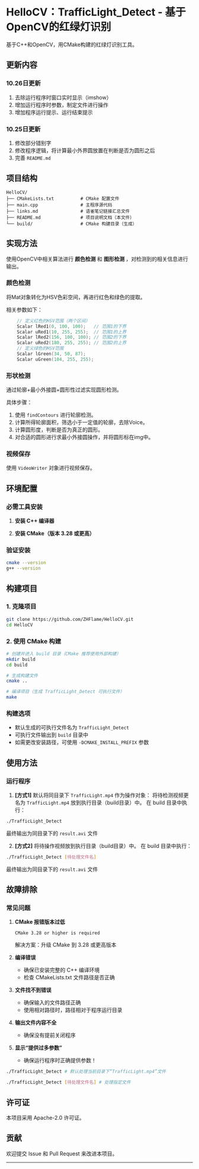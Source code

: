 # HelloCV：TrafficLight_Detect - 基于OpenCV的红绿灯识别

基于C++和OpenCV，用CMake构建的红绿灯识别工具。

## 更新内容

### 10.26日更新
1. 去除运行程序时窗口实时显示（imshow）
2. 增加运行程序时参数，制定文件进行操作
3. 增加程序运行提示、运行结束提示

### 10.25日更新
1. 修改部分错别字
2. 修改程序逻辑，将计算最小外界圆放置在判断是否为圆形之后
3. 完善 `README.md` 

## 项目结构

```
HelloCV/
├── CMakeLists.txt          # CMake 配置文件
├── main.cpp                # 主程序源代码
├── links.md                # 语雀笔记链接汇总文件
├── README.md               # 项目说明文档（本文件）
└── build/                  # CMake 构建目录（生成）
```

## 实现方法

使用OpenCV中相关算法进行 **颜色检测** 和 **图形检测** ，对检测到的相关信息进行输出。

### 颜色检测

将Mat对象转化为HSV色彩空间，再进行红色和绿色的提取。

相关参数如下：

```c++
    // 定义红色的HSV范围（两个区间）
    Scalar lRed1(0, 100, 100);   // 范围1的下界
    Scalar uRed1(10, 255, 255);  // 范围1的上界
    Scalar lRed2(156, 100, 100); // 范围2的下界
    Scalar uRed2(180, 255, 255); // 范围2的上界
    // 定义绿色的HSV范围
    Scalar lGreen(34, 50, 87);
    Scalar uGreen(104, 255, 255);
```

### 形状检测

通过轮廓+最小外接圆+圆形性过滤实现圆形检测。

具体步骤：

1. 使用 `findContours` 进行轮廓检测。  
2. 计算所得轮廓面积，筛选小于一定值的轮廓，去除Voice。
3. 计算圆形度，判断是否为真正的圆形。
4. 对合适的圆形进行求最小外接圆操作，并将圆形标在img中。

### 视频保存
使用 `VideoWriter` 对象进行视频保存。

## 环境配置

### 必需工具安装

1. **安装 C++ 编译器**


2. **安装 CMake（版本 3.28 或更高）**


### 验证安装
```bash
cmake --version
g++ --version
```

## 构建项目

### 1. 克隆项目
```bash
git clone https://github.com/ZHFlame/HelloCV.git
cd HelloCV
```

### 2. 使用 CMake 构建
```bash
# 创建并进入 build 目录（CMake 推荐使用外部构建）
mkdir build
cd build

# 生成构建文件
cmake ..

# 编译项目（生成 TrafficLight_Detect 可执行文件）
make
```

### 构建选项
- 默认生成的可执行文件名为 `TrafficLight_Detect`
- 可执行文件输出到 `build` 目录中
- 如需更改安装路径，可使用 `-DCMAKE_INSTALL_PREFIX` 参数

## 使用方法

### 运行程序
1. **[方式1]** 默认将同目录下 `TrafficLight.mp4` 作为操作对象：
将待检测视频更名为 `TrafficLight.mp4` 放到执行目录（build目录）中。
在 build 目录中执行：
```bash
./TrafficLight_Detect
```
最终输出为同目录下的 `result.avi` 文件

2. **[方式2]** 将待操作视频放到执行目录（build目录）中。
   在 build 目录中执行：
```bash
./TrafficLight_Detect [待处理文件名]
```
最终输出为同目录下的 `result.avi` 文件


## 故障排除

### 常见问题

1. **CMake 报错版本过低**
   ```
   CMake 3.28 or higher is required
   ```
   解决方案：升级 CMake 到 3.28 或更高版本

2. **编译错误**
    - 确保已安装完整的 C++ 编译环境
    - 检查 CMakeLists.txt 文件路径是否正确

3. **文件找不到错误**
    - 确保输入的文件路径正确
    - 使用相对路径时，路径相对于程序运行目录

4. **输出文件内容不全**
   - 确保没有提前关闭程序

5. **显示“提供过多参数”**
   - 确保运行程序时正确提供参数！
```bash
./TrafficLight_Detect # 默认处理当前目录下“TrafficLight.mp4”文件
```
```bash
./TrafficLight_Detect [待处理文件名] # 处理指定文件
```

## 许可证

本项目采用 Apache-2.0 许可证。

## 贡献

欢迎提交 Issue 和 Pull Request 来改进本项目。

---